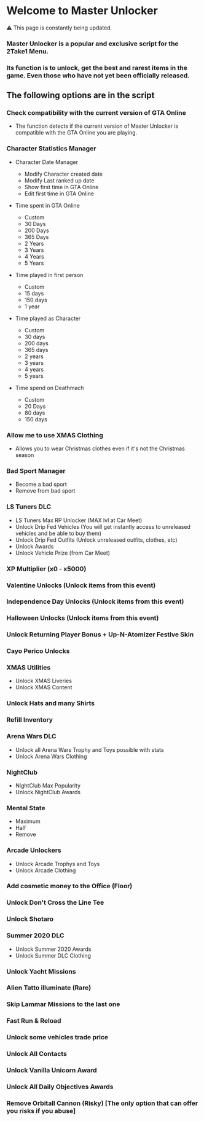 # Welcome to Master Unlocker

:warning: This page is constantly being updated.
### Master Unlocker is a popular and exclusive script for the 2Take1 Menu.
### Its function is to unlock, get the best and rarest items in the game. Even those who have not yet been officially released.

## The following options are in the script

### Check compatibility with the current version of GTA Online
   - The function detects if the current version of Master Unlocker is compatible with the GTA Online you are playing.

### Character Statistics Manager
   - Character Date Manager
      - Modify Character created date
      - Modify Last ranked up date
      - Show first time in GTA Online
      - Edit first time in GTA Online
 
   - Time spent in GTA Online
   
     - Custom
      - 30 Days
      - 200 Days
      - 365 Days
      - 2 Years
      - 3 Years
      - 4 Years
      - 5 Years
      
   - Time played in first person
     - Custom
     - 15 days
     - 150 days
     - 1 year  
 
   - Time played as Character
   
     - Custom
     - 30 days
     - 200 days
     - 365 days
     - 2 years
     - 3 years
     - 4 years
     - 5 years

   - Time spend on Deathmach
   
     - Custom
     - 20 Days
     - 80 days
     - 150 days   
   ### Allow me to use XMAS Clothing
   - Allows you to wear Christmas clothes even if it's not the Christmas season

   ### Bad Sport Manager
   - Become a bad sport
   - Remove from bad sport

   ### LS Tuners DLC
   - LS Tuners Max RP Unlocker (MAX lvl at Car Meet)
   - Unlock Drip Fed Vehicles (You will get instantly access to unreleased vehicles and be able to buy them)
   - Unlock Drip Fed Outfits (Unlock unreleased outfits, clothes, etc)
   - Unlock Awards
   - Unlock Vehicle Prize (from Car Meet)

   ### XP Multiplier (x0 - x5000)

   ### Valentine Unlocks (Unlock items from this event)
   ### Independence Day Unlocks (Unlock items from this event)
   ### Halloween Unlocks (Unlock items from this event)
   ### Unlock Returning Player Bonus + Up-N-Atomizer Festive Skin
   ### Cayo Perico Unlocks
   ### XMAS Utilities
   - Unlock XMAS Liveries
   - Unlock XMAS Content
   ### Unlock Hats and many Shirts
   ### Refill Inventory
   ### Arena Wars DLC
   - Unlock all Arena Wars Trophy and Toys possible with stats
   - Unlock Arena Wars Clothing
   ### NightClub
   - NightClub Max Popularity
   - Unlock NightClub Awards
   ### Mental State
   -  Maximum
   -  Half
   -  Remove
   ### Arcade Unlockers
   -  Unlock Arcade Trophys and Toys
   -  Unlock Arcade Clothing
   ### Add cosmetic money to the Office (Floor)
   ### Unlock Don't Cross the Line Tee
   ### Unlock Shotaro
   ### Summer 2020 DLC
   -  Unlock Summer 2020 Awards
   -  Unlock Summer DLC Clothing
   ### Unlock Yacht Missions
   ### Alien Tatto illuminate (Rare)
   ### Skip Lammar Missions to the last one
   ### Fast Run & Reload
   ### Unlock some vehicles trade price
   ### Unlock All Contacts
   ### Unlock Vanilla Unicorn Award
   ### Unlock All Daily Objectives Awards
   ### Remove Orbitall Cannon (Risky) [The only option that can offer you risks if you abuse]
